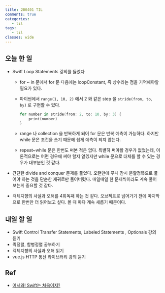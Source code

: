 ```yaml
---
title: 200401 TIL
comments: true
categories:
   - til
tags:
   - til
classes: wide
---
```

## 오늘 한 일

- Swift Loop Statements 강의를 들었다

  - for ~ in 문에서 for 문 다음에는 loopConstant, 즉 상수라는 점을 기억해야할 필요가 있다.
  - 파이썬에서 `range(1, 10, 2)` 에서 2 와 같은 step 을 `stride(from, to, by)` 로 구현할 수 있다.

    ```swift
    for number in stride(from: 2, to: 10, by: 3) {
        print(number)
    }
    ```

  -  range 나 collection 을 반복하게 되어 for 문은 반복 예측이 가능하다. 하지만 while 문은 조건을 쓰기 때문에 쉽게 예측이 되지 않는다.
  - repeat~while 문은 한번도 써본 적은 없다. 특별히 써야할 경우가 없었는데, 이론적으로는 어떤 경우에 써야 할지 알겠지만 while 문으로 대체를 할 수 있는 경우가 대부분인 것 같다.

- 간단한 divide and conquer 문제를 풀었다. 오랜만에 푸니 잠시 분할정복으로 풀어야 하는 것을 단순한 재귀로만 풀어버렸다. 매일매일 한 문제씩이라도 계속 풀어보는게 중요할 것 같다. 

- 객체지향의 사실과 오해를 4회독째 하는 것 같다. 오브젝트로 넘어가기 전에 마지막으로 한번만 더 읽어보고 싶다. 볼 때 마다 계속 새롭기 때문이다.

## 내일 할 일

- Swift Control Transfer Statements, Labeled Statements , Optionals 강의 듣기
- 퀵정렬, 합병정렬 공부하기
- 객체지향의 사실과 오해 읽기
- vue.js HTTP 통신 라이브러리 강의 듣기

## Ref

- [어서와! Swift는 처음이지?](https://programmers.co.kr/learn/courses/9873)